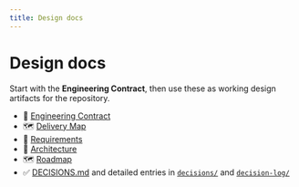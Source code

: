 ```yaml
---
title: Design docs
---
```


# Design docs

Start with the **Engineering Contract**, then use these as working design artifacts for the repository.

- 📜 [Engineering Contract](ENGINEERING_CONTRACT.md)
- 🗺️ [Delivery Map](delivery-map.yml)
- 🧭 [Requirements](requirements.md)
- 🧱 [Architecture](architecture.md)
- 🗺️ [Roadmap](roadmap.md)
- ✅ [DECISIONS.md](DECISIONS.md) and detailed entries in [`decisions/`](decisions/) and [`decision-log/`](decision-log/)
